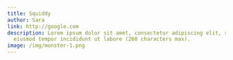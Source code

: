 ```yaml
---
title: Squiddy
author: Sara
link: http://google.com
description: Lorem ipsum dolor sit amet, consectetur adipiscing elit, seddo
  eiusmod tempor incididunt ut labore (260 characters max).
image: /img/monster-1.png
---
```

